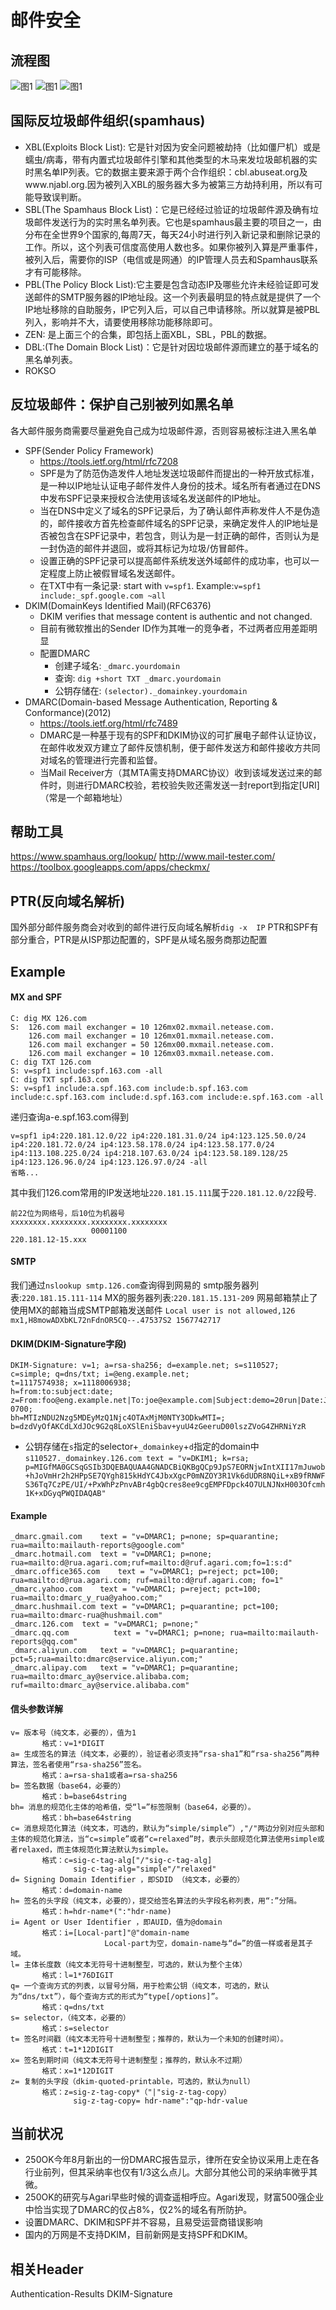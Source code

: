 # 邮件安全
## 流程图
![图1](./images/1.gif)
![图1](./images/2.gif)
![图1](./images/3.gif)
## 国际反垃圾邮件组织(spamhaus)
- XBL(Exploits Block List): 它是针对因为安全问题被劫持（比如僵尸机）或是蠕虫/病毒，带有内置式垃圾邮件引擎和其他类型的木马来发垃圾邮机器的实时黑名单IP列表。它的数据主要来源于两个合作组织：cbl.abuseat.org及www.njabl.org.因为被列入XBL的服务器大多为被第三方劫持利用，所以有可能导致误判断。
- SBL(The Spamhaus Block List)：它是已经经过验证的垃圾邮件源及确有垃圾邮件发送行为的实时黑名单列表。它也是spamhaus最主要的项目之一，由分布在全世界9个国家的,每周7天，每天24小时进行列入新记录和删除记录的工作。所以，这个列表可信度高使用人数也多。如果你被列入算是严重事件，被列入后，需要你的ISP（电信或是网通）的IP管理人员去和Spamhaus联系才有可能移除。
- PBL(The Policy Block List):它主要是包含动态IP及哪些允许未经验证即可发送邮件的SMTP服务器的IP地址段。这一个列表最明显的特点就是提供了一个IP地址移除的自助服务，IP它列入后，可以自己申请移除。所以就算是被PBL列入，影响并不大，请要使用移除功能移除即可。
- ZEN: 是上面三个的合集，即包括上面XBL，SBL，PBL的数据。
- DBL:(The Domain Block List)：它是针对因垃圾邮件源而建立的基于域名的黑名单列表。
- ROKSO
## 反垃圾邮件：保护自己别被列如黑名单
各大邮件服务商需要尽量避免自己成为垃圾邮件源，否则容易被标注进入黑名单
- SPF(Sender Policy Framework)
  - https://tools.ietf.org/html/rfc7208
  - SPF是为了防范伪造发件人地址发送垃圾邮件而提出的一种开放式标准，是一种以IP地址认证电子邮件发件人身份的技术。域名所有者通过在DNS中发布SPF记录来授权合法使用该域名发送邮件的IP地址。
  - 当在DNS中定义了域名的SPF记录后，为了确认邮件声称发件人不是伪造的，邮件接收方首先检查邮件域名的SPF记录，来确定发件人的IP地址是否被包含在SPF记录中，若包含，则认为是一封正确的邮件，否则认为是一封伪造的邮件并退回，或将其标记为垃圾/仿冒邮件。
  - 设置正确的SPF记录可以提高邮件系统发送外域邮件的成功率，也可以一定程度上防止被假冒域名发送邮件。
  - 在TXT中有一条记录: start with `v=spf1`. Example:`v=spf1 include:_spf.google.com ~all`
- DKIM(DomainKeys Identified Mail)(RFC6376)
  - DKIM verifies that message content is authentic and not changed.
  - 目前有微软推出的Sender ID作为其唯一的竞争者，不过两者应用差距明显
  - 配置DMARC
    - 创建子域名: `_dmarc.yourdomain`
    - 查询: `dig +short TXT _dmarc.yourdomain`
    - 公钥存储在: `(selector)._domainkey.yourdomain`
- DMARC(Domain-based Message Authentication, Reporting & Conformance)(2012)
  - https://tools.ietf.org/html/rfc7489
  - DMARC是一种基于现有的SPF和DKIM协议的可扩展电子邮件认证协议，在邮件收发双方建立了邮件反馈机制，便于邮件发送方和邮件接收方共同对域名的管理进行完善和监督。
  - 当Mail Receiver方（其MTA需支持DMARC协议）收到该域发送过来的邮件时，则进行DMARC校验，若校验失败还需发送一封report到指定[URI]（常是一个邮箱地址）
## 帮助工具
https://www.spamhaus.org/lookup/
http://www.mail-tester.com/
https://toolbox.googleapps.com/apps/checkmx/
## PTR(反向域名解析)
国外部分邮件服务商会对收到的邮件进行反向域名解析`dig -x  IP`
PTR和SPF有部分重合，PTR是从ISP那边配置的，SPF是从域名服务商那边配置
## Example
#### MX and SPF
```
C: dig MX 126.com
S:  126.com	mail exchanger = 10 126mx02.mxmail.netease.com.
    126.com	mail exchanger = 10 126mx01.mxmail.netease.com.
    126.com	mail exchanger = 50 126mx00.mxmail.netease.com.
    126.com	mail exchanger = 10 126mx03.mxmail.netease.com.
C: dig TXT 126.com
S: v=spf1 include:spf.163.com -all
C: dig TXT spf.163.com
S: v=spf1 include:a.spf.163.com include:b.spf.163.com include:c.spf.163.com include:d.spf.163.com include:e.spf.163.com -all
```
递归查询a-e.spf.163.com得到
```
v=spf1 ip4:220.181.12.0/22 ip4:220.181.31.0/24 ip4:123.125.50.0/24 ip4:220.181.72.0/24 ip4:123.58.178.0/24 ip4:123.58.177.0/24 ip4:113.108.225.0/24 ip4:218.107.63.0/24 ip4:123.58.189.128/25 ip4:123.126.96.0/24 ip4:123.126.97.0/24 -all
省略...
```
其中我们126.com常用的IP发送地址`220.181.15.111`属于`220.181.12.0/22`段号.
```
前22位为网络号，后10位为机器号
xxxxxxxx.xxxxxxxx.xxxxxxxx.xxxxxxxx
                  00001100
220.181.12-15.xxx
```
#### SMTP
我们通过`nslookup smtp.126.com`查询得到网易的
smtp服务器列表:`220.181.15.111-114`
MX的服务器列表:`220.181.15.131-209`
网易邮箱禁止了使用MX的邮箱当成SMTP邮箱发送邮件
`Local user is not allowed,126 mx1,H8mowADXbKL72nFdnOR5CQ--.47537S2 1567742717`
#### DKIM(DKIM-Signature字段)
```
DKIM-Signature: v=1; a=rsa-sha256; d=example.net; s=s110527;
c=simple; q=dns/txt; i=@eng.example.net;
t=1117574938; x=1118006938;
h=from:to:subject:date;
z=From:foo@eng.example.net|To:joe@example.com|Subject:demo=20run|Date:July=205,=202005=203:44:08=20PM=20-0700;
bh=MTIzNDU2Nzg5MDEyMzQ1Njc4OTAxMjM0NTY3ODkwMTI=;
b=dzdVyOfAKCdLXdJOc9G2q8LoXSlEniSbav+yuU4zGeeruD00lszZVoG4ZHRNiYzR
```
- 公钥存储在`s`指定的selector+`_domainkey`+`d`指定的domain中
`s110527._domainkey.126.com	text = "v=DKIM1; k=rsa; p=MIGfMA0GCSqGSIb3DQEBAQUAA4GNADCBiQKBgQCp9JpS7EORNjwIntXII17mJuwob+hJoVmHr2h2HPpSE7QYgh815kHdYC4JbxXgcP0mNZOY3R1Vk6dUDR8NQiL+xB9fRNWFS36Tq7CzPE/UI/+PxWhPzPnvABr4gbQcres8ee9cgEMPFDpck4O7ULNJNxH003Ofcmh1K+xDGyqPWQIDAQAB"`
#### Example
```
_dmarc.gmail.com	text = "v=DMARC1; p=none; sp=quarantine; rua=mailto:mailauth-reports@google.com"
_dmarc.hotmail.com	text = "v=DMARC1; p=none; rua=mailto:d@rua.agari.com;ruf=mailto:d@ruf.agari.com;fo=1:s:d"
_dmarc.office365.com	text = "v=DMARC1; p=reject; pct=100; rua=mailto:d@rua.agari.com; ruf=mailto:d@ruf.agari.com; fo=1"
_dmarc.yahoo.com	text = "v=DMARC1; p=reject; pct=100; rua=mailto:dmarc_y_rua@yahoo.com;"
_dmarc.hushmail.com	text = "v=DMARC1; p=quarantine; pct=100; rua=mailto:dmarc-rua@hushmail.com"
_dmarc.126.com	text = "v=DMARC1; p=none;"
_dmarc.qq.com	       text = "v=DMARC1; p=none; rua=mailto:mailauth-reports@qq.com"
_dmarc.aliyun.com	text = "v=DMARC1; p=quarantine; pct=5;rua=mailto:dmarc@service.aliyun.com;"
_dmarc.alipay.com	text = "v=DMARC1; p=quarantine; rua=mailto:dmarc_ay@service.alibaba.com; ruf=mailto:dmarc_ay@service.alibaba.com"
```
#### 信头参数详解
```
v= 版本号（纯文本，必要的），值为1
       格式：v=1*DIGIT
a= 生成签名的算法（纯文本，必要的），验证者必须支持“rsa-sha1”和“rsa-sha256”两种算法，签名者使用“rsa-sha256”签名。
       格式：a=rsa-sha1或者a=rsa-sha256
b= 签名数据（base64，必要的）
       格式：b=base64string
bh= 消息的规范化主体的哈希值，受“l=”标签限制（base64，必要的）。
       格式：bh=base64string
c= 消息规范化算法（纯文本，可选的，默认为“simple/simple”）,"/"两边分别对应头部和主体的规范化算法，当“c=simple”或者“c=relaxed”时，表示头部规范化算法使用simple或者relaxed，而主体规范化算法默认为simple。
       格式：c=sig-c-tag-alg["/"sig-c-tag-alg]
              sig-c-tag-alg="simple"/"relaxed"
d= Signing Domain Identifier ，即SDID （纯文本，必要的）
       格式：d=domain-name
h= 签名的头字段（纯文本，必要的），提交给签名算法的头字段名称列表，用“:”分隔。
       格式：h=hdr-name*(":"hdr-name)
i= Agent or User Identifier ，即AUID，值为@domain
       格式：i=[Local-part]"@"domain-name
                     Local-part为空，domain-name与“d=”的值一样或者是其子域。
l= 主体长度数（纯文本无符号十进制整型，可选的，默认为整个主体）
       格式：l=1*76DIGIT
q= 一个查询方式的列表，以冒号分隔，用于检索公钥（纯文本，可选的，默认为“dns/txt”），每个查询方式的形式为“type[/options]”。
       格式：q=dns/txt
s= selector，（纯文本，必要的）
       格式：s=selector
t= 签名时间戳（纯文本无符号十进制整型；推荐的，默认为一个未知的创建时间）。
       格式：t=1*12DIGIT
x= 签名到期时间（纯文本无符号十进制整型；推荐的，默认永不过期）
       格式：x=1*12DIGIT
z= 复制的头字段（dkim-quoted-printable，可选的，默认为null）
       格式：z=sig-z-tag-copy*（"|"sig-z-tag-copy）
              sig-z-tag-copy= hdr-name":"qp-hdr-value
```
## 当前状况
- 250OK今年8月新出的一份DMARC报告显示，律所在安全协议采用上走在各行业前列，但其采纳率也仅有1/3这么点儿。大部分其他公司的采纳率微乎其微。
- 250OK的研究与Agari早些时候的调查遥相呼应。Agari发现，财富500强企业中恰当实现了DMARC的仅占8%，仅2%的域名有所防护。
- 设置DMARC、DKIM和SPF并不容易，且易受运营商错误影响
- 国内的万网是不支持DKIM，目前新网是支持SPF和DKIM。
## 相关Header
Authentication-Results
DKIM-Signature